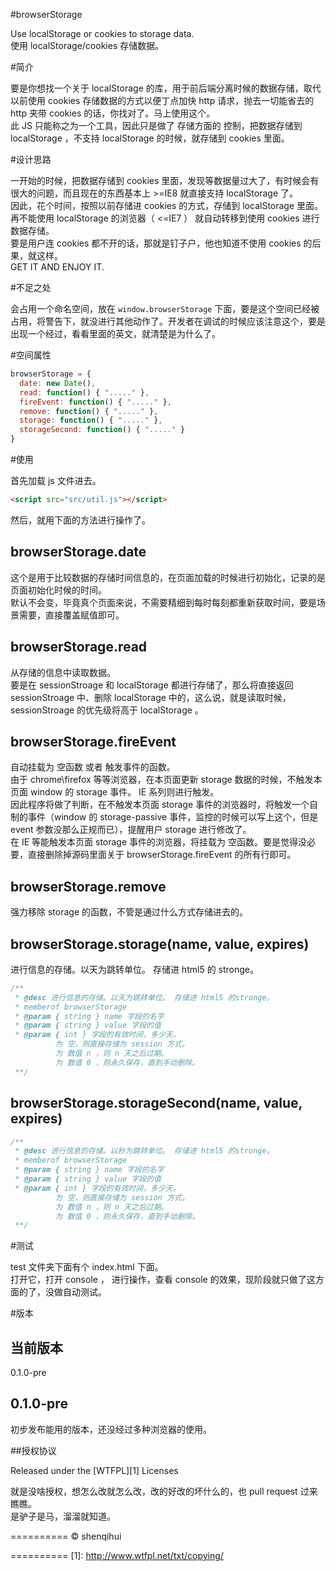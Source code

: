 #browserStorage

Use localStorage or cookies to storage data.  
使用 localStorage/cookies 存储数据。


#简介

要是你想找一个关于 localStorage 的库，用于前后端分离时候的数据存储，取代以前使用 cookies 存储数据的方式以便丁点加快 http 请求，抛去一切能省去的 http 夹带 cookies 的话，你找对了。马上使用这个。  
此 JS 只能称之为一个工具，因此只是做了 存储方面的 控制，把数据存储到 localStorage ，不支持 localStorage 的时候，就存储到 cookies 里面。


#设计思路

一开始的时候，把数据存储到 cookies 里面，发现等数据量过大了，有时候会有很大的问题，而且现在的东西基本上 >=IE8 就直接支持 localStorage 了。  
因此，花个时间，按照以前存储进 cookies 的方式，存储到 localStorage 里面。  
再不能使用 localStorage 的浏览器（ <=IE7 ） 就自动转移到使用 cookies 进行数据存储。    
要是用户连 cookies 都不开的话，那就是钉子户，他也知道不使用 cookies 的后果，就这样。  
GET IT AND ENJOY IT.  

#不足之处

会占用一个命名空间，放在 `window.browserStorage` 下面，要是这个空间已经被占用，将警告下，就没进行其他动作了。开发者在调试的时候应该注意这个，要是出现一个经过，看看里面的英文，就清楚是为什么了。  

#空间属性

```javascript
browserStorage = {
  date: new Date(),
  read: function() { "....." },
  fireEvent: function() { "....." },
  remove: function() { "....." },
  storage: function() { "....." },
  storageSecond: function() { "....." }
}
```

#使用

首先加载 js 文件进去。
```html
<script src="src/util.js"></script>
```
然后，就用下面的方法进行操作了。

## browserStorage.date

这个是用于比较数据的存储时间信息的，在页面加载的时候进行初始化，记录的是页面初始化时候的时间。  
默认不会变，毕竟真个页面来说，不需要精细到每时每刻都重新获取时间，要是场景需要，直接覆盖赋值即可。

## browserStorage.read

从存储的信息中读取数据。  
要是在 sessionStroage 和 localStorage 都进行存储了，那么将直接返回 sessionStroage 中、删除 localStorage 中的，这么说，就是读取时候， sessionStroage 的优先级将高于 localStorage 。

## browserStorage.fireEvent

自动挂载为 空函数 或者 触发事件的函数。  
由于 chrome\firefox 等等浏览器，在本页面更新 storage 数据的时候，不触发本页面 window 的 storage 事件。 IE 系列则进行触发。  
因此程序将做了判断，在不触发本页面 storage 事件的浏览器时，将触发一个自制的事件（window 的 storage-passive 事件，监控的时候可以写上这个，但是 event 参数没那么正规而已），提醒用户 storage 进行修改了。  
在 IE 等能触发本页面 storage 事件的浏览器，将挂载为 空函数。要是觉得没必要，直接删除掉源码里面关于 browserStorage.fireEvent 的所有行即可。

## browserStorage.remove

强力移除 storage 的函数，不管是通过什么方式存储进去的。  


## browserStorage.storage(name, value, expires)

进行信息的存储。以天为跳转单位。 存储进 html5 的 stronge。
```javascript
/**
 * @desc 进行信息的存储。以天为跳转单位。 存储进 html5 的stronge。
 * memberof browserStorage
 * @param { string } name 字段的名字
 * @param { string } value 字段的值
 * @param { int } 字段的有效时间，多少天。
          为 空，则直接存储为 session 方式。
          为 数值 n ，则 n 天之后过期。
          为 数值 0 ，则永久保存，直到手动删除。
 **/
```  



## browserStorage.storageSecond(name, value, expires)

```javascript
/**
 * @desc 进行信息的存储。以秒为跳转单位。 存储进 html5 的stronge。
 * memberof browserStorage
 * @param { string } name 字段的名字
 * @param { string } value 字段的值
 * @param { int } 字段的有效时间，多少天。
          为 空，则直接存储为 session 方式。
          为 数值 n ，则 n 天之后过期。
          为 数值 0 ，则永久保存，直到手动删除。
 **/
``` 

#测试

test 文件夹下面有个 index.html 下面。  
打开它，打开 console ， 进行操作，查看 console 的效果，现阶段就只做了这方面的了，没做自动测试。


#版本

## 当前版本 
0.1.0-pre

## 0.1.0-pre
初步发布能用的版本，还没经过多种浏览器的使用。



##授权协议

Released under the [WTFPL][1] Licenses  

就是没啥授权，想怎么改就怎么改，改的好改的坏什么的，也 pull request 过来瞧瞧。  
是驴子是马，溜溜就知道。

==========
© shenqihui







==========
  [1]: http://www.wtfpl.net/txt/copying/
